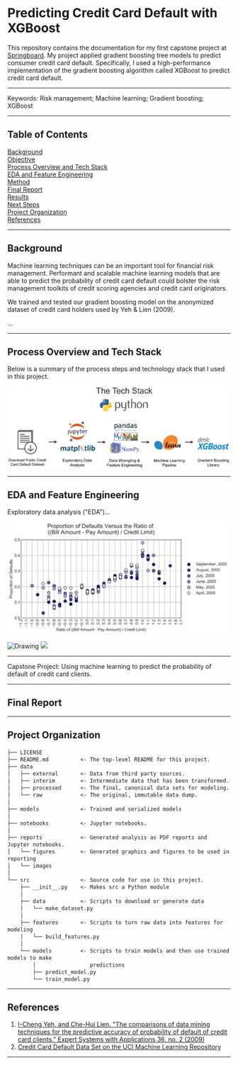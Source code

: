 Predicting Credit Card Default with XGBoost
==============================


This repository contains the documentation for my first capstone project at [Springboard](https://www.springboard.com/workshops/data-science-career-track).  My project applied gradient boosting tree models to predict consumer credit card default.   Specifically, I used a high-performance implementation of the gradient boosting algorithm called XGBoost to predict credit card default.  

------------

Keywords:  Risk management; Machine learning; Gradient boosting; XGBoost

------------


## Table of Contents

[Background](#background)  
[Objective](#objective)  
[Process Overview and Tech Stack](#process-overview-and-tech-stack)   
[EDA and Feature Engineering](#eda-and-feature-engineering)  
[Method](#method)   
[Final Report](#final-report)   
[Results](#results)   
[Next Steps](#next-steps)   
[Project Organization](#project-organization)  
[References](#references)  


------------

## Background

Machine learning techniques can be an important tool for financial risk management.  Performant and scalable machine learning models that are able to predict the probability of credit card default could bolster the risk management toolkits of credit scoring agencies and credit card originators.  




We trained and tested our gradient boosting model on the anonymized dataset of credit card holders used by Yeh & Lien (2009).  

...


------------

## Process Overview and Tech Stack

Below is a summary of the process steps and technology stack that I used in this project.

![tech-stack](reports/images/tech-stack.png)


<!---
Below is a summary of the process steps which begins with data exploration and data munging. The model requires that the input be transformed into binary vectors which was done by parsing the csv in Python. Next, I used Apache Spark's implementation of MinHash LSH to take advantage of distributed computing to evaluate many parallel similarity calculations. The PySpark script was executed on an AWS virtual machine for additional computing power and resources. The output csv was uploaded to a Postgres database where it is available to be queried by users.
--->


------------

## EDA and Feature Engineering



Exploratory data analysis ("EDA")...




![eda-fig](reports/figures/EDA_Defaults_by_ratio_bapacl.png)

<img src="https://github.com/zkneupper/Default-Prediction-Capstone/blob/master/reports/figures/EDA_Defaults_by_ratio_bapacl.png" alt="Drawing" style="width: 200px;"/>

<img src="https://github.com/zkneupper/Default-Prediction-Capstone/blob/master/reports/figures/EDA_Defaults_by_ratio_bapacl.png" width="48">

<!---
<img src="https://github.com/zkneupper/Default-Prediction-Capstone/blob/master/reports/figures/EDA_Defaults_by_ratio_bapacl.png" width="48">

![eda-fig](reports/figures/EDA_Defaults_by_ratio_bapacl.png){:height="36px" width="36px"}
--->

------------


Capstone Project: Using machine learning to predict the probability of default of credit card clients.


------------

## Final Report



<!---
The final report for this project can be found [here](https://github.com/zkneupper/Default-Prediction-Capstone/blob/master/reports/Final-Report_Predicting-Credit-Card-Default-with-XGBoost.pdf)
--->


<!---
      The final report for this project can be found [here](https://github.com/zkneupper/Default-Prediction-Capstone/blob/master/reports/Inferential-Statistics-Report.pdf)
--->

------------

## Project Organization

    ├── LICENSE
    ├── README.md          <- The top-level README for this project.
    ├── data
    │   ├── external       <- Data from third party sources.
    │   ├── interim        <- Intermediate data that has been transformed.    
    │   ├── processed      <- The final, canonical data sets for modeling.
    │   └── raw            <- The original, immutable data dump.
    │
    ├── models             <- Trained and serialized models
    │
    ├── notebooks          <- Jupyter notebooks.
    │
    ├── reports            <- Generated analysis as PDF reports and Jupyter notebooks.
    │   └── figures        <- Generated graphics and figures to be used in reporting
    │   └── images    
    │
    └── src                <- Source code for use in this project.
        ├── __init__.py    <- Makes src a Python module
        │
        ├── data           <- Scripts to download or generate data
        │   └── make_dataset.py
        │
        ├── features       <- Scripts to turn raw data into features for modeling
        │   └── build_features.py
        │
        └── models         <- Scripts to train models and then use trained models to make
            │                 predictions
            ├── predict_model.py
            └── train_model.py


------------

## References

1. [I-Cheng Yeh, and Che-Hui Lien. "The comparisons of data mining techniques for the predictive accuracy of probability of default of credit card clients." Expert Systems with Applications 36, no. 2 (2009)](https://pdfs.semanticscholar.org/1cac/ac4f0ea9fdff3cd88c151c94115a9fddcf33.pdf)
2. [Credit Card Default Data Set on the UCI Machine Learning Repository](https://archive.ics.uci.edu/ml/datasets/default%20of%20credit%20card%20clients)


------------
